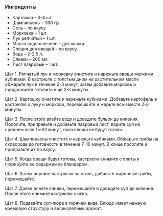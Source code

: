 ### Ингриденты
- Картошка – 3-4 шт.
- Шампиньоны – 300 гр.
- Соль – по вкусу.
- Морковка – 1 шт.
- Лук репчатый – 1 шт.
- Масло подсолнечное – для жарки.
- Специи для овощей – по вкусу.
- Вода – 2-2,5 л.
- Сливки – 200 мл.
- Лист лавровый – 1 шт.

Шаг 1. Репчатый лук и морковку очистите и нарежьте овощи мелкими кубиками. В кастрюле с толстым дном на растительном масле обжарьте лук в течение 2-3 минут, затем добавьте морковь и продолжайте готовить еще 2-3 минуты.

Шаг 2. Картошку очистите и нарежьте кубиками. Добавьте картофель в кастрюлю к луку и моркови, перемешайте и жарьте все вместе 2-3 минуты.

Шаг 3. После этого влейте воду и доведите бульон до кипения. Посолите, приправьте и добавьте лавровый лист, варите суп на среднем огне 15-20 минут, пока овощи не будут готовы.

Шаг 4. Шампиньоны очистите и нарежьте кубиками. Обжарьте грибы на сковороде до готовности в течение 7-10 минут. В конце посолите и приправьте их по вкусу.

Шаг 5. Когда овощи будут готовы, кастрюлю снимите с плиты и пюрируйте ее содержимое блендером.

Шаг 6. Затем верните кастрюлю на огонь, добавьте жаренные грибы, перемешайте.

Шаг 7. Далее влейте сливки, перемешайте и доведите суп до кипения. После этого снимите кастрюлю с огня.

Шаг 8. Подавайте суп-пюре в горячем виде. Блюдо имеет нежную кремовую структуру и великолепный аромат.
